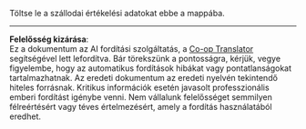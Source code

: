 <!--
CO_OP_TRANSLATOR_METADATA:
{
  "original_hash": "ee0670655c89e4719319764afb113624",
  "translation_date": "2025-09-05T16:59:09+00:00",
  "source_file": "6-NLP/data/README.md",
  "language_code": "hu"
}
-->
Töltse le a szállodai értékelési adatokat ebbe a mappába.

---

**Felelősség kizárása**:  
Ez a dokumentum az AI fordítási szolgáltatás, a [Co-op Translator](https://github.com/Azure/co-op-translator) segítségével lett lefordítva. Bár törekszünk a pontosságra, kérjük, vegye figyelembe, hogy az automatikus fordítások hibákat vagy pontatlanságokat tartalmazhatnak. Az eredeti dokumentum az eredeti nyelvén tekintendő hiteles forrásnak. Kritikus információk esetén javasolt professzionális emberi fordítást igénybe venni. Nem vállalunk felelősséget semmilyen félreértésért vagy téves értelmezésért, amely a fordítás használatából eredhet.